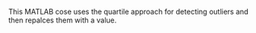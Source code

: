 This MATLAB cose uses the quartile approach for detecting outliers and then repalces them with a value.
